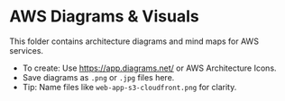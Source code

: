 # AWS Diagrams & Visuals

This folder contains architecture diagrams and mind maps for AWS services.

- To create: Use https://app.diagrams.net/ or AWS Architecture Icons.
- Save diagrams as `.png` or `.jpg` files here.
- Tip: Name files like `web-app-s3-cloudfront.png` for clarity.
